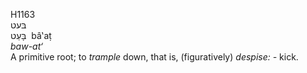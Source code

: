H1163  
בּעט  
בָּעַט ‎ bâ‛aṭ  
*baw-at‘*  
A primitive root; to *trample* down, that is, (figuratively) *despise:
-* kick.  
